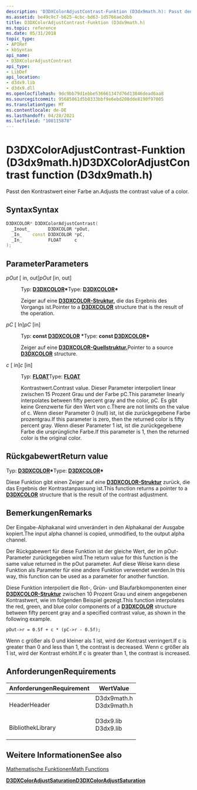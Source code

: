 ```yaml
---
description: 'D3DXColorAdjustContrast-Funktion (D3dx9math.h): Passt den Kontrastwert einer Farbe an.'
ms.assetid: be49c9c7-b625-4cbc-bd63-1d5766ae2dbb
title: D3DXColorAdjustContrast-Funktion (D3dx9math.h)
ms.topic: reference
ms.date: 05/31/2018
topic_type:
- APIRef
- kbSyntax
api_name:
- D3DXColorAdjustContrast
api_type:
- LibDef
api_location:
- d3dx9.lib
- d3dx9.dll
ms.openlocfilehash: 9dc9bb79d1ebbe536661347d76d13846dead6aa8
ms.sourcegitcommit: 95685061d5b0333bbf9e6ebd208dde8190f97005
ms.translationtype: MT
ms.contentlocale: de-DE
ms.lasthandoff: 04/28/2021
ms.locfileid: "108115878"
---
```

# <a name="d3dxcoloradjustcontrast-function-d3dx9mathh"></a><span data-ttu-id="31ab6-103">D3DXColorAdjustContrast-Funktion (D3dx9math.h)</span><span class="sxs-lookup"><span data-stu-id="31ab6-103">D3DXColorAdjustContrast function (D3dx9math.h)</span></span>

<span data-ttu-id="31ab6-104">Passt den Kontrastwert einer Farbe an.</span><span class="sxs-lookup"><span data-stu-id="31ab6-104">Adjusts the contrast value of a color.</span></span>

## <a name="syntax"></a><span data-ttu-id="31ab6-105">Syntax</span><span class="sxs-lookup"><span data-stu-id="31ab6-105">Syntax</span></span>


```C++
D3DXCOLOR* D3DXColorAdjustContrast(
  _Inout_       D3DXCOLOR *pOut,
  _In_    const D3DXCOLOR *pC,
  _In_          FLOAT     c
);
```



## <a name="parameters"></a><span data-ttu-id="31ab6-106">Parameter</span><span class="sxs-lookup"><span data-stu-id="31ab6-106">Parameters</span></span>

<dl> <dt>

<span data-ttu-id="31ab6-107">*pOut* \[ in, out\]</span><span class="sxs-lookup"><span data-stu-id="31ab6-107">*pOut* \[in, out\]</span></span>
</dt> <dd>

<span data-ttu-id="31ab6-108">Typ: **[ **D3DXCOLOR**](d3dxcolor.md)\***</span><span class="sxs-lookup"><span data-stu-id="31ab6-108">Type: **[**D3DXCOLOR**](d3dxcolor.md)\***</span></span>

<span data-ttu-id="31ab6-109">Zeiger auf eine [**D3DXCOLOR-Struktur,**](d3dxcolor.md) die das Ergebnis des Vorgangs ist.</span><span class="sxs-lookup"><span data-stu-id="31ab6-109">Pointer to a [**D3DXCOLOR**](d3dxcolor.md) structure that is the result of the operation.</span></span>

</dd> <dt>

<span data-ttu-id="31ab6-110">*pC* \[ In\]</span><span class="sxs-lookup"><span data-stu-id="31ab6-110">*pC* \[in\]</span></span>
</dt> <dd>

<span data-ttu-id="31ab6-111">Typ: **const [**D3DXCOLOR**](d3dxcolor.md) \***</span><span class="sxs-lookup"><span data-stu-id="31ab6-111">Type: **const [**D3DXCOLOR**](d3dxcolor.md)\***</span></span>

<span data-ttu-id="31ab6-112">Zeiger auf eine [**D3DXCOLOR-Quellstruktur.**](d3dxcolor.md)</span><span class="sxs-lookup"><span data-stu-id="31ab6-112">Pointer to a source [**D3DXCOLOR**](d3dxcolor.md) structure.</span></span>

</dd> <dt>

<span data-ttu-id="31ab6-113">*c* \[ in\]</span><span class="sxs-lookup"><span data-stu-id="31ab6-113">*c* \[in\]</span></span>
</dt> <dd>

<span data-ttu-id="31ab6-114">Typ: **[ **FLOAT**](../winprog/windows-data-types.md)**</span><span class="sxs-lookup"><span data-stu-id="31ab6-114">Type: **[**FLOAT**](../winprog/windows-data-types.md)**</span></span>

<span data-ttu-id="31ab6-115">Kontrastwert.</span><span class="sxs-lookup"><span data-stu-id="31ab6-115">Contrast value.</span></span> <span data-ttu-id="31ab6-116">Dieser Parameter interpoliert linear zwischen 15 Prozent Grau und der Farbe pC.</span><span class="sxs-lookup"><span data-stu-id="31ab6-116">This parameter linearly interpolates between fifty percent gray and the color, pC.</span></span> <span data-ttu-id="31ab6-117">Es gibt keine Grenzwerte für den Wert von c.</span><span class="sxs-lookup"><span data-stu-id="31ab6-117">There are not limits on the value of c.</span></span> <span data-ttu-id="31ab6-118">Wenn dieser Parameter 0 (null) ist, ist die zurückgegebene Farbe prozentgrau.</span><span class="sxs-lookup"><span data-stu-id="31ab6-118">If this parameter is zero, then the returned color is fifty percent gray.</span></span> <span data-ttu-id="31ab6-119">Wenn dieser Parameter 1 ist, ist die zurückgegebene Farbe die ursprüngliche Farbe.</span><span class="sxs-lookup"><span data-stu-id="31ab6-119">If this parameter is 1, then the returned color is the original color.</span></span>

</dd> </dl>

## <a name="return-value"></a><span data-ttu-id="31ab6-120">Rückgabewert</span><span class="sxs-lookup"><span data-stu-id="31ab6-120">Return value</span></span>

<span data-ttu-id="31ab6-121">Typ: **[ **D3DXCOLOR**](d3dxcolor.md)\***</span><span class="sxs-lookup"><span data-stu-id="31ab6-121">Type: **[**D3DXCOLOR**](d3dxcolor.md)\***</span></span>

<span data-ttu-id="31ab6-122">Diese Funktion gibt einen Zeiger auf eine [**D3DXCOLOR-Struktur**](d3dxcolor.md) zurück, die das Ergebnis der Kontrastanpassung ist.</span><span class="sxs-lookup"><span data-stu-id="31ab6-122">This function returns a pointer to a [**D3DXCOLOR**](d3dxcolor.md) structure that is the result of the contrast adjustment.</span></span>

## <a name="remarks"></a><span data-ttu-id="31ab6-123">Bemerkungen</span><span class="sxs-lookup"><span data-stu-id="31ab6-123">Remarks</span></span>

<span data-ttu-id="31ab6-124">Der Eingabe-Alphakanal wird unverändert in den Alphakanal der Ausgabe kopiert.</span><span class="sxs-lookup"><span data-stu-id="31ab6-124">The input alpha channel is copied, unmodified, to the output alpha channel.</span></span>

<span data-ttu-id="31ab6-125">Der Rückgabewert für diese Funktion ist der gleiche Wert, der im pOut-Parameter zurückgegeben wird.</span><span class="sxs-lookup"><span data-stu-id="31ab6-125">The return value for this function is the same value returned in the pOut parameter.</span></span> <span data-ttu-id="31ab6-126">Auf diese Weise kann diese Funktion als Parameter für eine andere Funktion verwendet werden.</span><span class="sxs-lookup"><span data-stu-id="31ab6-126">In this way, this function can be used as a parameter for another function.</span></span>

<span data-ttu-id="31ab6-127">Diese Funktion interpoliert die Rot-, Grün- und Blaufarbkomponenten einer [**D3DXCOLOR-Struktur**](d3dxcolor.md) zwischen 10 Prozent Grau und einem angegebenen Kontrastwert, wie im folgenden Beispiel gezeigt.</span><span class="sxs-lookup"><span data-stu-id="31ab6-127">This function interpolates the red, green, and blue color components of a [**D3DXCOLOR**](d3dxcolor.md) structure between fifty percent gray and a specified contrast value, as shown in the following example.</span></span>


```
pOut->r = 0.5f + c * (pC->r - 0.5f);
```



<span data-ttu-id="31ab6-128">Wenn c größer als 0 und kleiner als 1 ist, wird der Kontrast verringert.</span><span class="sxs-lookup"><span data-stu-id="31ab6-128">If c is greater than 0 and less than 1, the contrast is decreased.</span></span> <span data-ttu-id="31ab6-129">Wenn c größer als 1 ist, wird der Kontrast erhöht.</span><span class="sxs-lookup"><span data-stu-id="31ab6-129">If c is greater than 1, the contrast is increased.</span></span>

## <a name="requirements"></a><span data-ttu-id="31ab6-130">Anforderungen</span><span class="sxs-lookup"><span data-stu-id="31ab6-130">Requirements</span></span>



| <span data-ttu-id="31ab6-131">Anforderungen</span><span class="sxs-lookup"><span data-stu-id="31ab6-131">Requirement</span></span> | <span data-ttu-id="31ab6-132">Wert</span><span class="sxs-lookup"><span data-stu-id="31ab6-132">Value</span></span> |
|--------------------|----------------------------------------------------------------------------------------|
| <span data-ttu-id="31ab6-133">Header</span><span class="sxs-lookup"><span data-stu-id="31ab6-133">Header</span></span><br/>  | <dl> <span data-ttu-id="31ab6-134"><dt>D3dx9math.h</dt></span><span class="sxs-lookup"><span data-stu-id="31ab6-134"><dt>D3dx9math.h</dt></span></span> </dl> |
| <span data-ttu-id="31ab6-135">Bibliothek</span><span class="sxs-lookup"><span data-stu-id="31ab6-135">Library</span></span><br/> | <dl> <span data-ttu-id="31ab6-136"><dt>D3dx9.lib</dt></span><span class="sxs-lookup"><span data-stu-id="31ab6-136"><dt>D3dx9.lib</dt></span></span> </dl>   |



## <a name="see-also"></a><span data-ttu-id="31ab6-137">Weitere Informationen</span><span class="sxs-lookup"><span data-stu-id="31ab6-137">See also</span></span>

<dl> <dt>

[<span data-ttu-id="31ab6-138">Mathematische Funktionen</span><span class="sxs-lookup"><span data-stu-id="31ab6-138">Math Functions</span></span>](dx9-graphics-reference-d3dx-functions-math.md)
</dt> <dt>

[<span data-ttu-id="31ab6-139">**D3DXColorAdjustSaturation**</span><span class="sxs-lookup"><span data-stu-id="31ab6-139">**D3DXColorAdjustSaturation**</span></span>](d3dxcoloradjustsaturation.md)
</dt> </dl>

 

 

